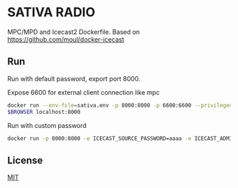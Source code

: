 SATIVA RADIO
=============

MPC/MPD and Icecast2 Dockerfile. Based on https://github.com/moul/docker-icecast

## Run

Run with default password, export port 8000. 

Expose 6600 for external client connection like mpc

```bash
docker run --env-file=sativa.env -p 8000:8000 -p 6600:6600 --privileged --cap-add SYS_ADMIN --cap-add MKNOD --device=/dev/fuse --security-opt apparmor:unconfined -v /Users/nicolasjustiniano/Music/Music\ Converter:/opt/music sativa
$BROWSER localhost:8000
```

Run with custom password

```bash
docker run -p 8000:8000 -e ICECAST_SOURCE_PASSWORD=aaaa -e ICECAST_ADMIN_PASSWORD=bbbb -e ICECAST_PASSWORD=cccc -e ICECAST_RELAY_PASSWORD=dddd <local music directory>:/opt/music alastairhm/docker-icecast
```


## License

[MIT](https://github.com/moul/docker-icecast/blob/master/LICENSE.md)
